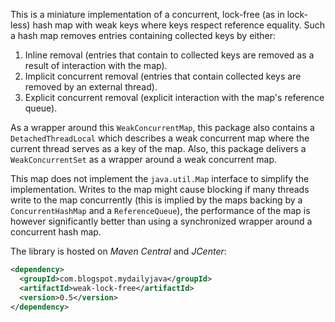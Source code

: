 This is a miniature implementation of a concurrent, lock-free (as in lock-less) hash map with weak keys where keys respect reference equality. Such a hash map removes entries containing collected keys by either:

1. Inline removal (entries that contain to collected keys are removed as a result of interaction with the map).
2. Implicit concurrent removal (entries that contain collected keys are removed by an external thread).
3. Explicit concurrent removal (explicit interaction with the map's reference queue).

As a wrapper around this `WeakConcurrentMap`, this package also contains a `DetachedThreadLocal` which describes a weak concurrent map where the current thread serves as a key of the map. Also, this package delivers a `WeakConcurrentSet` as a wrapper around a weak concurrent map.

This map does not implement the `java.util.Map` interface to simplify the implementation. Writes to the map might cause blocking if many threads write to the map concurrently (this is implied by the maps backing by a `ConcurrentHashMap` and a `ReferenceQueue`), the performance of the map is however significantly better than using a synchronized wrapper around a concurrent hash map.

The library is hosted on *Maven Central* and *JCenter*:

```xml
<dependency>
  <groupId>com.blogspot.mydailyjava</groupId>
  <artifactId>weak-lock-free</artifactId>
  <version>0.5</version>
</dependency>
```
